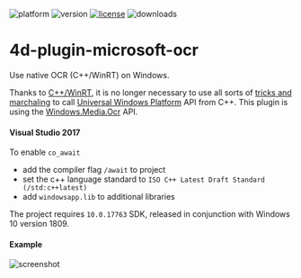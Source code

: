 ![platform](https://img.shields.io/static/v1?label=platform&message=win-32%20|%20win-64&color=blue)
![version](https://img.shields.io/badge/version-17%2B-3E8B93)
[![license](https://img.shields.io/github/license/miyako/4d-plugin-microsoft-ocr)](LICENSE)
![downloads](https://img.shields.io/github/downloads/miyako/4d-plugin-microsoft-ocr/total)

# 4d-plugin-microsoft-ocr
Use native OCR (C++/WinRT) on Windows.

Thanks to [C++/WinRT](https://blogs.windows.com/windowsdeveloper/2016/11/28/standard-c-windows-runtime-cwinrt/), it is no longer necessary to use all sorts of [tricks and marchaling](https://qiita.com/Yukio-Ichikawa/items/f8d3111a60a337adfd48) to call [Universal Windows Platform](https://en.wikipedia.org/wiki/Universal_Windows_Platform) API from C++. This plugin is using the [Windows.Media.Ocr](https://docs.microsoft.com/en-us/uwp/api/Windows.Media.Ocr?view=winrt-19041) API. 

#### Visual Studio 2017

To enable `co_await`

* add the compiler flag `/await` to project
* set the c++ language standard to `ISO C++ Latest Draft Standard (/std:c++latest)`
* add `windowsapp.lib` to additional libraries

The project requires `10.0.17763` SDK, released in conjunction with Windows 10 version 1809.

#### Example

![screenshot](https://user-images.githubusercontent.com/1725068/103483342-f40c3b00-4e29-11eb-95ab-bfd62f265208.png)

